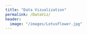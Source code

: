 ```yaml
---
title: "Data Vizualization"
permalink: /DataViz/
header:
  image: "/images/LotusFlower.jpg"
---
```

